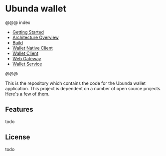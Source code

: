 # Ubunda wallet

@@@ index

* [Getting Started](gettingStarted.md)
* [Architecture Overview](architecture_overview.md)
* [Build](build/index.md)
* [Wallet Native Client](native_client/index.md)
* [Wallet Client](client/index.md)
* [Web Gateway](webgateway/index.md)
* [Wallet Service](wallet_service/index.md)

@@@

This is the repository which contains the code for the Ubunda wallet application. This project is dependent on a number of open source projects. [Here's a few of them](technology.md).


## Features

todo


## License

todo
